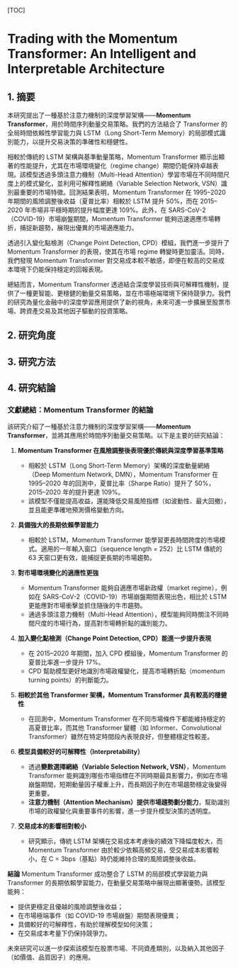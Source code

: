 [TOC]

# Trading with the Momentum Transformer: An Intelligent and Interpretable Architecture

## 1. **摘要**

本研究提出了一種基於注意力機制的深度學習架構——**Momentum Transformer**，用於時間序列動量交易策略。我們的方法結合了 Transformer 的全局時間依賴性學習能力與 LSTM（Long Short-Term Memory）的局部模式識別能力，以提升交易決策的準確性和穩健性。 

相較於傳統的 LSTM 架構與基準動量策略，Momentum Transformer 顯示出顯著的性能提升，尤其在市場環境變化（regime change）期間仍能保持卓越表現。該模型透過多頭注意力機制（Multi-Head Attention）學習市場在不同時間尺度上的模式變化，並利用可解釋性網絡（Variable Selection Network, VSN）識別最重要的市場特徵。回測結果表明，Momentum Transformer 在 1995–2020 年期間的風險調整後收益（夏普比率）相較於 LSTM 提升 50%，而在 2015–2020 年市場非平穩時期的提升幅度更達 109%。此外，在 SARS-CoV-2（COVID-19）市場崩盤期間，Momentum Transformer 能夠迅速適應市場轉折，捕捉新趨勢，展現出優異的市場適應能力。

透過引入變化點檢測（Change Point Detection, CPD）模組，我們進一步提升了 Momentum Transformer 的表現，使其在市場 regime 轉變時更加靈活。同時，我們發現 Momentum Transformer 對交易成本較不敏感，即便在較高的交易成本環境下仍能保持穩定的回報表現。

總結而言，Momentum Transformer 透過結合深度學習技術與可解釋性機制，提供了一種更智能、更穩健的動量交易策略，並在市場極端環境下保持競爭力。我們的研究為量化金融中的深度學習應用提供了新的視角，未來可進一步擴展至股票市場、跨資產交易及其他因子驅動的投資策略。

## 2. **研究角度**

## 3. **研究方法**

## 4. **研究結論**

### **文獻總結：Momentum Transformer 的結論**

該研究介紹了一種基於注意力機制的深度學習架構——**Momentum Transformer**，並將其應用於時間序列動量交易策略。以下是主要的研究結論：

1. **Momentum Transformer 在風險調整後表現優於傳統與深度學習基準策略**
   - 相較於 LSTM（Long Short-Term Memory）架構的深度動量網絡（Deep Momentum Network, DMN），Momentum Transformer 在 1995–2020 年的回測中，夏普比率（Sharpe Ratio）提升了 50%，2015–2020 年的提升更達 109%。
   - 該模型不僅能提高收益，還能降低交易風險指標（如波動性、最大回撤），並且能更準確地預測價格變動方向。

2. **具備強大的長期依賴學習能力**
   - 相較於 LSTM，Momentum Transformer 能學習更長時間跨度的市場模式。適用的一年輸入窗口（sequence length = 252）比 LSTM 傳統的 63 天窗口更有效，能捕捉更長期的市場趨勢。

3. **對市場環境變化的適應性更強**
   - Momentum Transformer 能夠自適應市場新政權（market regime），例如在 SARS-CoV-2（COVID-19）市場崩盤期間表現出色，相比於 LSTM 更能應對市場衝擊並抓住隨後的牛市趨勢。
   - 通過多頭注意力機制（Multi-Head Attention），模型能夠同時關注不同時間尺度的市場行為，提高對市場轉折點的識別能力。

4. **加入變化點檢測（Change Point Detection, CPD）能進一步提升表現**
   - 在 2015–2020 年期間，加入 CPD 模組後，Momentum Transformer 的夏普比率進一步提升 17%。
   - CPD 幫助模型更好地識別市場政權變化，提高市場轉折點（momentum turning points）的判斷能力。

5. **相較於其他 Transformer 架構，Momentum Transformer 具有較高的穩健性**
   - 在回測中，Momentum Transformer 在不同市場條件下都能維持穩定的高夏普比率，而其他 Transformer 變體（如 Informer、Convolutional Transformer）雖然在特定時間段內表現良好，但整體穩定性較差。

6. **模型具備較好的可解釋性（Interpretability）**
   - 透過**變數選擇網絡（Variable Selection Network, VSN）**，Momentum Transformer 能夠識別哪些市場指標在不同時期最具影響力，例如在市場崩盤期間，短期動量因子權重上升，而長期因子則在市場趨勢穩定後變得更重要。
   - **注意力機制（Attention Mechanism）提供市場趨勢劃分能力**，幫助識別市場的政權變化與重要事件的影響，進一步提升模型決策的透明度。

7. **交易成本的影響相對較小**
   - 研究顯示，傳統 LSTM 架構在交易成本考慮後的績效下降幅度較大，而 Momentum Transformer 由於較少依賴高頻交易，受交易成本影響較小，在 C = 3bps（基點）時仍能維持合理的風險調整後收益。

**結論**
Momentum Transformer 成功整合了 LSTM 的局部模式學習能力與 Transformer 的長期依賴學習能力，在動量交易策略中展現出顯著優勢。該模型能夠：
- 提供更穩定且優越的風險調整後收益；
- 在市場極端事件（如 COVID-19 市場崩盤）期間表現優異；
- 具備較好的可解釋性，有助於理解模型如何決策；
- 在交易成本考量下仍保持競爭力。

未來研究可以進一步探索該模型在股票市場、不同資產類別，以及納入其他因子（如價值、品質因子）的應用。